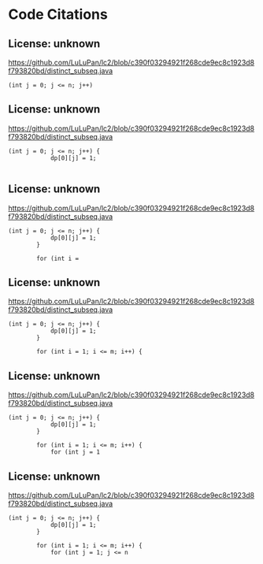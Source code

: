 # Code Citations

## License: unknown
https://github.com/LuLuPan/lc2/blob/c390f03294921f268cde9ec8c1923d8f793820bd/distinct_subseq.java

```
(int j = 0; j <= n; j++)
```


## License: unknown
https://github.com/LuLuPan/lc2/blob/c390f03294921f268cde9ec8c1923d8f793820bd/distinct_subseq.java

```
(int j = 0; j <= n; j++) {
            dp[0][j] = 1;
        
```


## License: unknown
https://github.com/LuLuPan/lc2/blob/c390f03294921f268cde9ec8c1923d8f793820bd/distinct_subseq.java

```
(int j = 0; j <= n; j++) {
            dp[0][j] = 1;
        }
        
        for (int i =
```


## License: unknown
https://github.com/LuLuPan/lc2/blob/c390f03294921f268cde9ec8c1923d8f793820bd/distinct_subseq.java

```
(int j = 0; j <= n; j++) {
            dp[0][j] = 1;
        }
        
        for (int i = 1; i <= m; i++) {
```


## License: unknown
https://github.com/LuLuPan/lc2/blob/c390f03294921f268cde9ec8c1923d8f793820bd/distinct_subseq.java

```
(int j = 0; j <= n; j++) {
            dp[0][j] = 1;
        }
        
        for (int i = 1; i <= m; i++) {
            for (int j = 1
```


## License: unknown
https://github.com/LuLuPan/lc2/blob/c390f03294921f268cde9ec8c1923d8f793820bd/distinct_subseq.java

```
(int j = 0; j <= n; j++) {
            dp[0][j] = 1;
        }
        
        for (int i = 1; i <= m; i++) {
            for (int j = 1; j <= n
```

